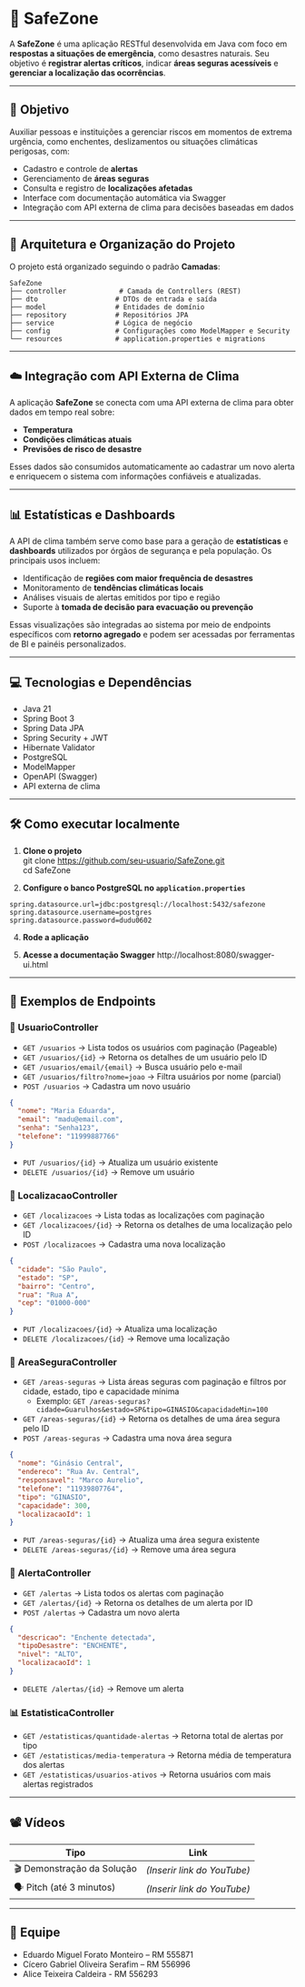 # 🚨 SafeZone

A **SafeZone** é uma aplicação RESTful desenvolvida em Java com foco em **respostas a situações de emergência**, como desastres naturais. Seu objetivo é **registrar alertas críticos**, indicar **áreas seguras acessíveis** e **gerenciar a localização das ocorrências**.

---

## 🎯 Objetivo

Auxiliar pessoas e instituições a gerenciar riscos em momentos de extrema urgência, como enchentes, deslizamentos ou situações climáticas perigosas, com:
- Cadastro e controle de **alertas**
- Gerenciamento de **áreas seguras**
- Consulta e registro de **localizações afetadas**
- Interface com documentação automática via Swagger
- Integração com API externa de clima para decisões baseadas em dados

---

## 🧱 Arquitetura e Organização do Projeto

O projeto está organizado seguindo o padrão **Camadas**:
```
SafeZone  
├── controller             # Camada de Controllers (REST)  
├── dto                   # DTOs de entrada e saída  
├── model                 # Entidades de domínio  
├── repository            # Repositórios JPA  
├── service               # Lógica de negócio  
├── config                # Configurações como ModelMapper e Security  
└── resources             # application.properties e migrations
```
---

## ☁️ Integração com API Externa de Clima

A aplicação **SafeZone** se conecta com uma API externa de clima para obter dados em tempo real sobre:

- **Temperatura**
- **Condições climáticas atuais**
- **Previsões de risco de desastre**

Esses dados são consumidos automaticamente ao cadastrar um novo alerta e enriquecem o sistema com informações confiáveis e atualizadas.

---

## 📊 Estatísticas e Dashboards

A API de clima também serve como base para a geração de **estatísticas** e **dashboards** utilizados por órgãos de segurança e pela população. Os principais usos incluem:

- Identificação de **regiões com maior frequência de desastres**
- Monitoramento de **tendências climáticas locais**
- Análises visuais de alertas emitidos por tipo e região
- Suporte à **tomada de decisão para evacuação ou prevenção**

Essas visualizações são integradas ao sistema por meio de endpoints específicos com **retorno agregado** e podem ser acessadas por ferramentas de BI e painéis personalizados.

---

## 💻 Tecnologias e Dependências

- Java 21
- Spring Boot 3
- Spring Data JPA
- Spring Security + JWT
- Hibernate Validator
- PostgreSQL
- ModelMapper
- OpenAPI (Swagger)
- API externa de clima

---

## 🛠️ Como executar localmente

1. **Clone o projeto**  
git clone https://github.com/seu-usuario/SafeZone.git  
cd SafeZone

2. **Configure o banco PostgreSQL no `application.properties`**
```
spring.datasource.url=jdbc:postgresql://localhost:5432/safezone
spring.datasource.username=postgres
spring.datasource.password=dudu0602
```

4. **Rode a aplicação**

5. **Acesse a documentação Swagger**
http://localhost:8080/swagger-ui.html

---

## 📌 Exemplos de Endpoints

### 👤 UsuarioController
- `GET /usuarios` → Lista todos os usuários com paginação (Pageable)
- `GET /usuarios/{id}` → Retorna os detalhes de um usuário pelo ID
- `GET /usuarios/email/{email}` → Busca usuário pelo e-mail
- `GET /usuarios/filtro?nome=joao` → Filtra usuários por nome (parcial)
- `POST /usuarios` → Cadastra um novo usuário
```json
{
  "nome": "Maria Eduarda",
  "email": "madu@email.com",
  "senha": "Senha123",
  "telefone": "11999887766"
}
```
- `PUT /usuarios/{id}` → Atualiza um usuário existente
- `DELETE /usuarios/{id}` → Remove um usuário

### 📍 LocalizacaoController
- `GET /localizacoes` → Lista todas as localizações com paginação
- `GET /localizacoes/{id}` → Retorna os detalhes de uma localização pelo ID
- `POST /localizacoes` → Cadastra uma nova localização
```json
{
  "cidade": "São Paulo",
  "estado": "SP",
  "bairro": "Centro",
  "rua": "Rua A",
  "cep": "01000-000"
}
```
- `PUT /localizacoes/{id}` → Atualiza uma localização
- `DELETE /localizacoes/{id}` → Remove uma localização

### 🛟 AreaSeguraController
- `GET /areas-seguras` → Lista áreas seguras com paginação e filtros por cidade, estado, tipo e capacidade mínima
  - Exemplo: `GET /areas-seguras?cidade=Guarulhos&estado=SP&tipo=GINASIO&capacidadeMin=100`
- `GET /areas-seguras/{id}` → Retorna os detalhes de uma área segura pelo ID
- `POST /areas-seguras` → Cadastra uma nova área segura
```json
{
  "nome": "Ginásio Central",
  "endereco": "Rua Av. Central",
  "responsavel": "Marco Aurelio",
  "telefone": "11939807764",
  "tipo": "GINASIO",
  "capacidade": 300,
  "localizacaoId": 1
}
```
- `PUT /areas-seguras/{id}` → Atualiza uma área segura existente
- `DELETE /areas-seguras/{id}` → Remove uma área segura

### 🔔 AlertaController
- `GET /alertas` → Lista todos os alertas com paginação
- `GET /alertas/{id}` → Retorna os detalhes de um alerta por ID
- `POST /alertas` → Cadastra um novo alerta
```json
{
  "descricao": "Enchente detectada",
  "tipoDesastre": "ENCHENTE",
  "nivel": "ALTO",
  "localizacaoId": 1
}
```
- `DELETE /alertas/{id}` → Remove um alerta

### 📊 EstatisticaController
- `GET /estatisticas/quantidade-alertas` → Retorna total de alertas por tipo
- `GET /estatisticas/media-temperatura` → Retorna média de temperatura dos alertas
- `GET /estatisticas/usuarios-ativos` → Retorna usuários com mais alertas registrados

---

## 📽️ Vídeos

| Tipo           | Link                |
|----------------|---------------------|
| 🎬 Demonstração da Solução | _(Inserir link do YouTube)_ |
| 🗣️ Pitch (até 3 minutos)     | _(Inserir link do YouTube)_ |

---

## 👥 Equipe

- Eduardo Miguel Forato Monteiro – RM 555871
- Cícero Gabriel Oliveira Serafim – RM 556996
- Alice Teixeira Caldeira - RM 556293
